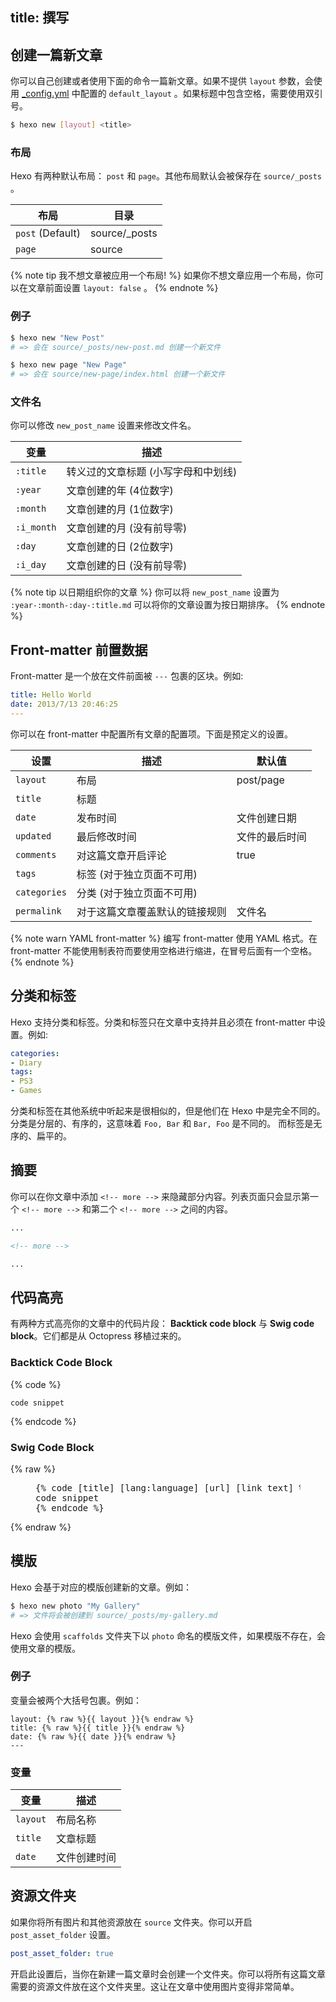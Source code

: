 title: 撰写
---
## 创建一篇新文章

你可以自己创建或者使用下面的命令一篇新文章。如果不提供 `layout` 参数，会使用 [_config.yml](configuration.html) 中配置的 `default_layout` 。如果标题中包含空格，需要使用双引号。

``` bash
$ hexo new [layout] <title>
```

### 布局

Hexo 有两种默认布局： `post` 和 `page`。其他布局默认会被保存在 `source/_posts` 。

布局 | 目录
--- | ---
`post` (Default) | source/_posts
`page` | source

{% note tip 我不想文章被应用一个布局! %}
如果你不想文章应用一个布局，你可以在文章前面设置 `layout: false` 。
{% endnote %}

### 例子

``` bash
$ hexo new "New Post"
# => 会在 source/_posts/new-post.md 创建一个新文件

$ hexo new page "New Page"
# => 会在 source/new-page/index.html 创建一个新文件
```

### 文件名

你可以修改 `new_post_name` 设置来修改文件名。

变量 | 描述
--- | ---
`:title` | 转义过的文章标题 (小写字母和中划线)
`:year` | 文章创建的年 (4位数字)
`:month` | 文章创建的月 (1位数字)
`:i_month` | 文章创建的月 (没有前导零)
`:day` | 文章创建的日 (2位数字)
`:i_day` | 文章创建的日 (没有前导零)

{% note tip 以日期组织你的文章 %}
你可以将 `new_post_name` 设置为 `:year-:month-:day-:title.md` 可以将你的文章设置为按日期排序。
{% endnote %}

## Front-matter 前置数据

Front-matter 是一个放在文件前面被 `---` 包裹的区块。例如:

``` yaml
title: Hello World
date: 2013/7/13 20:46:25
---
```

你可以在 front-matter 中配置所有文章的配置项。下面是预定义的设置。

设置 | 描述 | 默认值
--- | --- | ---
`layout` | 布局 | post/page
`title` | 标题 |
`date` | 发布时间 | 文件创建日期
`updated` | 最后修改时间 | 文件的最后时间
`comments` | 对这篇文章开启评论 | true
`tags` | 标签 (对于独立页面不可用) |
`categories` | 分类 (对于独立页面不可用) |
`permalink` | 对于这篇文章覆盖默认的链接规则 | 文件名

{% note warn YAML front-matter %}
编写 front-matter 使用 YAML 格式。在 front-matter 不能使用制表符而要使用空格进行缩进，在冒号后面有一个空格。
{% endnote %}

## 分类和标签

Hexo 支持分类和标签。分类和标签只在文章中支持并且必须在 front-matter 中设置。例如:

``` yaml
categories:
- Diary
tags:
- PS3
- Games
```

分类和标签在其他系统中听起来是很相似的，但是他们在 Hexo 中是完全不同的。分类是分层的、有序的，这意味着 `Foo, Bar` 和 `Bar, Foo` 是不同的。 而标签是无序的、扁平的。

## 摘要

你可以在你文章中添加 `<!-- more -->` 来隐藏部分内容。列表页面只会显示第一个 `<!-- more -->` 和第二个  `<!-- more -->`  之间的内容。

``` markdown
...

<!-- more -->

...
```

## 代码高亮

有两种方式高亮你的文章中的代码片段： **Backtick code block** 与 **Swig code block**。它们都是从 Octopress 移植过来的。

### Backtick Code Block

{% code %}
``` [language] [title] [url] [link text]
code snippet
```
{% endcode %}

### Swig Code Block

{% raw %}
<figure class="highlight"><pre>{% code [title] [lang:language] [url] [link text] %}
code snippet
{% endcode %}
</pre></figure>
{% endraw %}

## 模版

Hexo 会基于对应的模版创建新的文章。例如：

``` bash
$ hexo new photo "My Gallery"
# => 文件将会被创建到 source/_posts/my-gallery.md
```

Hexo 会使用 `scaffolds` 文件夹下以 `photo` 命名的模版文件，如果模版不存在，会使用文章的模版。

### 例子

变量会被两个大括号包裹。例如：

``` plain
layout: {% raw %}{{ layout }}{% endraw %}
title: {% raw %}{{ title }}{% endraw %}
date: {% raw %}{{ date }}{% endraw %}
---
```

### 变量

变量 | 描述
--- | ---
`layout` | 布局名称
`title` | 文章标题
`date` | 文件创建时间

## 资源文件夹

如果你将所有图片和其他资源放在 `source` 文件夹。你可以开启 `post_asset_folder` 设置。

``` yaml
post_asset_folder: true
```

开启此设置后，当你在新建一篇文章时会创建一个文件夹。你可以将所有这篇文章需要的资源文件放在这个文件夹里。这让在文章中使用图片变得非常简单。
